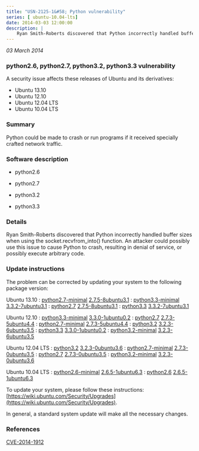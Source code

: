 ```yaml
---
title: "USN-2125-1&#58; Python vulnerability"
series: [ ubuntu-10.04-lts]
date: 2014-03-03 12:00:00
description: |
    Ryan Smith-Roberts discovered that Python incorrectly handled buffer sizes when using the socket.recvfrom_into() function. An attacker could possibly use this issue to cause Python to crash, resulting in denial of service, or possibly execute arbitrary code. 
--- 
```

 
 

*03 March 2014*

### python2.6, python2.7, python3.2, python3.3 vulnerability

A security issue affects these releases of Ubuntu and its derivatives:

* Ubuntu 13.10
* Ubuntu 12.10
* Ubuntu 12.04 LTS
* Ubuntu 10.04 LTS

### Summary

Python could be made to crash or run programs if it received specially crafted network traffic.

### Software description

* python2.6 

* python2.7 

* python3.2 

* python3.3 

### Details

Ryan Smith-Roberts discovered that Python incorrectly handled buffer sizes when using the socket.recvfrom_into() function. An attacker could possibly use this issue to cause Python to crash, resulting in denial of service, or possibly execute arbitrary code. 

### Update instructions

The problem can be corrected by updating your system to the following package version:

Ubuntu 13.10
 : [python2.7-minimal](https://launchpad.net/ubuntu/+source/python2.7) <span> [2.7.5-8ubuntu3.1](https://launchpad.net/ubuntu/+source/python2.7/2.7.5-8ubuntu3.1) </span> 
 : [python3.3-minimal](https://launchpad.net/ubuntu/+source/python3.3) <span> [3.3.2-7ubuntu3.1](https://launchpad.net/ubuntu/+source/python3.3/3.3.2-7ubuntu3.1) </span> 
 : [python2.7](https://launchpad.net/ubuntu/+source/python2.7) <span> [2.7.5-8ubuntu3.1](https://launchpad.net/ubuntu/+source/python2.7/2.7.5-8ubuntu3.1) </span> 
 : [python3.3](https://launchpad.net/ubuntu/+source/python3.3) <span> [3.3.2-7ubuntu3.1](https://launchpad.net/ubuntu/+source/python3.3/3.3.2-7ubuntu3.1) </span> 

Ubuntu 12.10
 : [python3.3-minimal](https://launchpad.net/ubuntu/+source/python3.3) <span> [3.3.0-1ubuntu0.2](https://launchpad.net/ubuntu/+source/python3.3/3.3.0-1ubuntu0.2) </span> 
 : [python2.7](https://launchpad.net/ubuntu/+source/python2.7) <span> [2.7.3-5ubuntu4.4](https://launchpad.net/ubuntu/+source/python2.7/2.7.3-5ubuntu4.4) </span> 
 : [python2.7-minimal](https://launchpad.net/ubuntu/+source/python2.7) <span> [2.7.3-5ubuntu4.4](https://launchpad.net/ubuntu/+source/python2.7/2.7.3-5ubuntu4.4) </span> 
 : [python3.2](https://launchpad.net/ubuntu/+source/python3.2) <span> [3.2.3-6ubuntu3.5](https://launchpad.net/ubuntu/+source/python3.2/3.2.3-6ubuntu3.5) </span> 
 : [python3.3](https://launchpad.net/ubuntu/+source/python3.3) <span> [3.3.0-1ubuntu0.2](https://launchpad.net/ubuntu/+source/python3.3/3.3.0-1ubuntu0.2) </span> 
 : [python3.2-minimal](https://launchpad.net/ubuntu/+source/python3.2) <span> [3.2.3-6ubuntu3.5](https://launchpad.net/ubuntu/+source/python3.2/3.2.3-6ubuntu3.5) </span> 

Ubuntu 12.04 LTS
 : [python3.2](https://launchpad.net/ubuntu/+source/python3.2) <span> [3.2.3-0ubuntu3.6](https://launchpad.net/ubuntu/+source/python3.2/3.2.3-0ubuntu3.6) </span> 
 : [python2.7-minimal](https://launchpad.net/ubuntu/+source/python2.7) <span> [2.7.3-0ubuntu3.5](https://launchpad.net/ubuntu/+source/python2.7/2.7.3-0ubuntu3.5) </span> 
 : [python2.7](https://launchpad.net/ubuntu/+source/python2.7) <span> [2.7.3-0ubuntu3.5](https://launchpad.net/ubuntu/+source/python2.7/2.7.3-0ubuntu3.5) </span> 
 : [python3.2-minimal](https://launchpad.net/ubuntu/+source/python3.2) <span> [3.2.3-0ubuntu3.6](https://launchpad.net/ubuntu/+source/python3.2/3.2.3-0ubuntu3.6) </span> 

Ubuntu 10.04 LTS
 : [python2.6-minimal](https://launchpad.net/ubuntu/+source/python2.6) <span> [2.6.5-1ubuntu6.3](https://launchpad.net/ubuntu/+source/python2.6/2.6.5-1ubuntu6.3) </span> 
 : [python2.6](https://launchpad.net/ubuntu/+source/python2.6) <span> [2.6.5-1ubuntu6.3](https://launchpad.net/ubuntu/+source/python2.6/2.6.5-1ubuntu6.3) </span> 

To update your system, please follow these instructions: [https://wiki.ubuntu.com/Security/Upgrades](https://wiki.ubuntu.com/Security/Upgrades).

In general, a standard system update will make all the necessary changes. 

### References

 
 [CVE-2014-1912](http://people.ubuntu.com/~ubuntu-security/cve/CVE-2014-1912)
 

